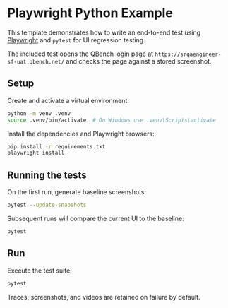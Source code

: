 # Playwright Python Example

This template demonstrates how to write an end-to-end test using [Playwright](https://playwright.dev/python) and `pytest` for UI regression testing.

The included test opens the QBench login page at `https://srqaengineer-sf-uat.qbench.net/` and checks the page against a stored screenshot.

## Setup

Create and activate a virtual environment:

```bash
python -m venv .venv
source .venv/bin/activate  # On Windows use .venv\Scripts\activate
```

Install the dependencies and Playwright browsers:

```bash
pip install -r requirements.txt
playwright install
```

## Running the tests

On the first run, generate baseline screenshots:

```bash
pytest --update-snapshots
```

Subsequent runs will compare the current UI to the baseline:

```bash
pytest
```

## Run

Execute the test suite:

```bash
pytest
```

Traces, screenshots, and videos are retained on failure by default.
